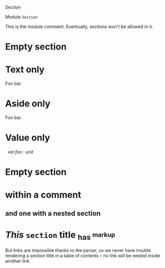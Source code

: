 Section

 Module `Section`


This is the module comment. Eventually, sections won't be allowed in it.


# Empty section



# Text only


Foo bar.




# Aside only


Foo bar.




# Value only


<a id="val-foo"></a>
###### &nbsp; val foo : unit




# Empty section



# within a comment



## and one with a nested section



# _This_ `section` **title** <sub>has <sup>markup


But links are impossible thanks to the parser, so we never have trouble rendering a section title in a table of contents – no link will be nested inside another link.

